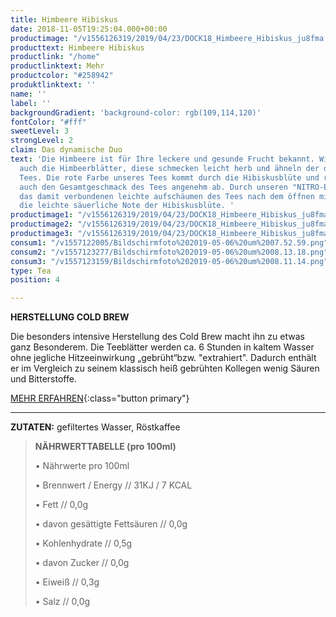 ```yaml
---
title: Himbeere Hibiskus
date: 2018-11-05T19:25:04.000+00:00
productimage: "/v1556126319/2019/04/23/DOCK18_Himbeere_Hibiskus_ju8fma.png"
producttext: Himbeere Hibiskus
productlink: "/home"
productlinktext: Mehr
productcolor: "#258942"
produktlinktext: ''
name: ''
label: ''
backgroundGradient: 'background-color: rgb(109,114,120)'
fontColor: "#fff"
sweetLevel: 3
strongLevel: 2
claim: Das dynamische Duo
text: 'Die Himbeere ist für Ihre leckere und gesunde Frucht bekannt. Wir nutzen aber
  auch die Himbeerblätter, diese schmecken leicht herb und ähneln der des schwarzen
  Tees. Die rote Farbe unseres Tees kommt durch die Hibiskusblüte und rundet damit
  auch den Gesamtgeschmack des Tees angenehm ab. Durch unseren "NITRO-Effekt" und
  das damit verbundenen leichte aufschäumen des Tees nach dem öffnen mildert zusätzlich
  die leichte säuerliche Note der Hibiskusblüte. '
productimage1: "/v1556126319/2019/04/23/DOCK18_Himbeere_Hibiskus_ju8fma.png"
productimage2: "/v1556126319/2019/04/23/DOCK18_Himbeere_Hibiskus_ju8fma.png"
productimage3: "/v1556126319/2019/04/23/DOCK18_Himbeere_Hibiskus_ju8fma.png"
consum1: "/v1557122005/Bildschirmfoto%202019-05-06%20um%2007.52.59.png"
consum2: "/v1557123277/Bildschirmfoto%202019-05-06%20um%2008.13.18.png"
consum3: "/v1557123159/Bildschirmfoto%202019-05-06%20um%2008.11.14.png"
type: Tea
position: 4

---
```

**HERSTELLUNG COLD BREW**

Die besonders intensive Herstellung des Cold Brew macht ihn zu etwas ganz Besonderem. Die Teeblätter werden ca. 6 Stunden in kaltem Wasser ohne jegliche Hitzeeinwirkung „gebrüht“bzw. "extrahiert". Dadurch enthält er im Vergleich zu seinem klassisch heiß gebrühten Kollegen wenig Säuren und Bitterstoffe.

[MEHR ERFAHREN](https://dock-18.de/events/herkunft/){:class="button primary"}

***

**ZUTATEN:** gefiltertes Wasser, Röstkaffee

> **NÄHRWERTTABELLE (pro 100ml)**
>
> • Nährwerte pro 100ml 
>
> • Brennwert / Energy // 31KJ / 7 KCAL
>
> • Fett // 0,0g
>
> • davon gesättigte Fettsäuren // 0,0g
>
> • Kohlenhydrate // 0,5g
>
> • davon Zucker // 0,0g
>
> • Eiweiß // 0,3g
>
> • Salz // 0,0g
